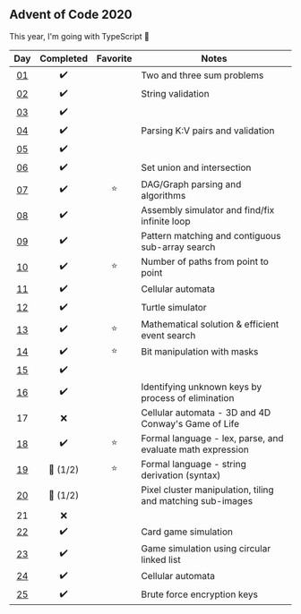 ## Advent of Code 2020

This year, I'm going with TypeScript :tada:

|       Day        |      Completed       | Favorite | Notes                                                      |
| :--------------: | :------------------: | :------: | ---------------------------------------------------------- |
| [01](src/day-01) |  :heavy_check_mark:  |          | Two and three sum problems                                 |
| [02](src/day-02) |  :heavy_check_mark:  |          | String validation                                          |
| [03](src/day-03) |  :heavy_check_mark:  |          |                                                            |
| [04](src/day-04) |  :heavy_check_mark:  |          | Parsing K:V pairs and validation                           |
| [05](src/day-05) |  :heavy_check_mark:  |          |                                                            |
| [06](src/day-06) |  :heavy_check_mark:  |          | Set union and intersection                                 |
| [07](src/day-07) |  :heavy_check_mark:  |  :star:  | DAG/Graph parsing and algorithms                           |
| [08](src/day-08) |  :heavy_check_mark:  |          | Assembly simulator and find/fix infinite loop              |
| [09](src/day-09) |  :heavy_check_mark:  |          | Pattern matching and contiguous sub-array search           |
| [10](src/day-10) |  :heavy_check_mark:  |  :star:  | Number of paths from point to point                        |
| [11](src/day-11) |  :heavy_check_mark:  |          | Cellular automata                                          |
| [12](src/day-12) |  :heavy_check_mark:  |          | Turtle simulator                                           |
| [13](src/day-13) |  :heavy_check_mark:  |  :star:  | Mathematical solution & efficient event search             |
| [14](src/day-14) |  :heavy_check_mark:  |  :star:  | Bit manipulation with masks                                |
| [15](src/day-15) |  :heavy_check_mark:  |          |                                                            |
| [16](src/day-16) |  :heavy_check_mark:  |          | Identifying unknown keys by process of elimination         |
|        17        |         :x:          |          | Cellular automata - 3D and 4D Conway's Game of Life        |
| [18](src/day-18) |  :heavy_check_mark:  |  :star:  | Formal language - lex, parse, and evaluate math expression |
| [19](src/day-19) | :construction: (1/2) |  :star:  | Formal language - string derivation (syntax)               |
| [20](src/day-20) | :construction: (1/2) |          | Pixel cluster manipulation, tiling and matching sub-images |
|        21        |         :x:          |          |                                                            |
| [22](src/day-22) |  :heavy_check_mark:  |          | Card game simulation                                       |
| [23](src/day-23) |  :heavy_check_mark:  |          | Game simulation using circular linked list                 |
| [24](src/day-24) |  :heavy_check_mark:  |          | Cellular automata                                          |
| [25](src/day-25) |  :heavy_check_mark:  |          | Brute force encryption keys                                |
